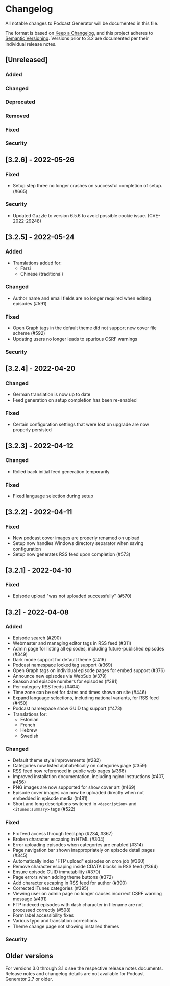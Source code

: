 # Changelog
<!-- markdownlint-configure-file {"MD024": { "allow_different_nesting": true }} -->

All notable changes to Podcast Generator will be documented in this file.

The format is based on [Keep a Changelog](https://keepachangelog.com/en/1.0.0/),
and this project adheres to [Semantic Versioning](https://semver.org/spec/v2.0.0.html).
Versions prior to 3.2 are documented per their individual release notes.

## [Unreleased]

### Added

### Changed

### Deprecated

### Removed

### Fixed

### Security

## [3.2.6] - 2022-05-26

### Fixed

* Setup step three no longer crashes on successful completion of setup. (#665)

### Security

* Updated Guzzle to version 6.5.6 to avoid possible cookie issue. (CVE-2022-29248)

## [3.2.5] - 2022-05-24

### Added

* Translations added for:
  * Farsi
  * Chinese (traditional)

### Changed

* Author name and email fields are no longer required when editing episodes (#591)

### Fixed

* Open Graph tags in the default theme did not support new cover file scheme (#592)
* Updating users no longer leads to spurious CSRF warnings

### Security

## [3.2.4] - 2022-04-20

### Changed

* German translation is now up to date
* Feed generation on setup completion has been re-enabled

### Fixed

* Certain configuration settings that were lost on upgrade are now properly persisted

## [3.2.3] - 2022-04-12

### Changed

* Rolled back initial feed generation temporarily

### Fixed

* Fixed language selection during setup

## [3.2.2] - 2022-04-11

### Fixed

* New podcast cover images are properly renamed on upload
* Setup now handles Windows directory separator when saving configuration
* Setup now generates RSS feed upon completion (#573)

## [3.2.1] - 2022-04-10

### Fixed

* Episode upload "was not uploaded successfully" (#570)

## [3.2] - 2022-04-08

### Added

* Episode search (#290)
* Webmaster and managing editor tags in RSS feed (#311)
* Admin page for listing all episodes, including future-published episodes (#349)
* Dark mode support for default theme (#416)
* Podcast namespace locked tag support (#369)
* Open Graph tags on individual episode pages for embed support (#376)
* Announce new episodes via WebSub (#379)
* Season and episode numbers for episodes (#381)
* Per-category RSS feeds (#404)
* Time zone can be set for dates and times shown on site (#446)
* Expand language selections, including national variants, for RSS feed (#450)
* Podcast namespace show GUID tag support (#473)
* Translations for:
  * Estonian
  * French
  * Hebrew
  * Swedish

### Changed

* Default theme style improvements (#282)
* Categories now listed alphabetically on categories page (#359)
* RSS feed now referenced in public web pages (#366)
* Improved installation documentation, including nginx instructions (#407, #456)
* PNG images are now supported for show cover art (#469)
* Episode cover images can now be uploaded directly when not embedded in episode media (#481)
* Short and long descriptions switched in `<description>` and `<itunes:summary>` tags (#522)

### Fixed

* Fix feed access through feed.php (#234, #367)
* Broken character escaping in HTML (#304)
* Error uploading episodes when categories are enabled (#314)
* Page navigation bar shown inappropriately on episode detail pages (#345)
* Automatically index "FTP upload" episodes on cron job (#360)
* Remove character escaping inside CDATA blocks in RSS feed (#364)
* Ensure episode GUID immutability (#370)
* Page errors when adding theme buttons (#372)
* Add character escaping in RSS feed for author (#390)
* Corrected iTunes categories (#395)
* Viewing user on admin page no longer causes incorrect CSRF warning message (#491)
* FTP indexed episodes with dash character in filename are not processed correctly (#508)
* Form label accessibility fixes
* Various typo and translation corrections
* Theme change page not showing installed themes

### Security

## Older versions

For versions 3.0 through 3.1.x see the respective release notes documents.
Release notes and changelog details are not available for Podcast Generator 2.7
or older.
